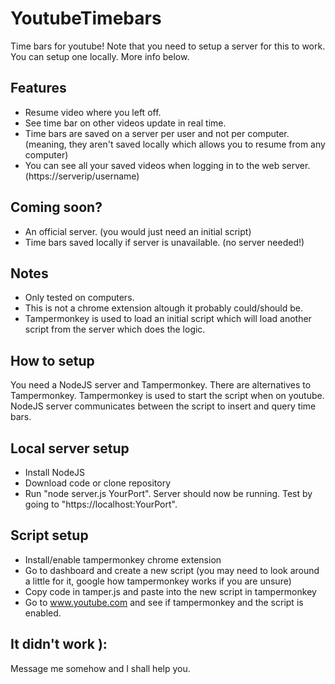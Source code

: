 # YoutubeTimebars
Time bars for youtube!
Note that you need to setup a server for this to work.
You can setup one locally. More info below.

## Features
- Resume video where you left off.
- See time bar on other videos update in real time.
- Time bars are saved on a server per user and not per computer. (meaning, they aren't saved locally which allows you to resume from any computer)
- You can see all your saved videos when logging in to the web server. (https://serverip/username)

## Coming soon?
- An official server. (you would just need an initial script)
- Time bars saved locally if server is unavailable. (no server needed!)

## Notes
- Only tested on computers.
- This is not a chrome extension altough it probably could/should be.
- Tampermonkey is used to load an initial script which will load another script from the server which does the logic.

## How to setup
You need a NodeJS server and Tampermonkey. There are alternatives to Tampermonkey.
Tampermonkey is used to start the script when on youtube.
NodeJS server communicates between the script to insert and query time bars.

## Local server setup
- Install NodeJS
- Download code or clone repository
- Run "node server.js YourPort". Server should now be running. Test by going to "https://localhost:YourPort".

## Script setup
- Install/enable tampermonkey chrome extension
- Go to dashboard and create a new script (you may need to look around a little for it, google how tampermonkey works if you are unsure)
- Copy code in tamper.js and paste into the new script in tampermonkey
- Go to www.youtube.com and see if tampermonkey and the script is enabled.

## It didn't work ):
Message me somehow and I shall help you.
